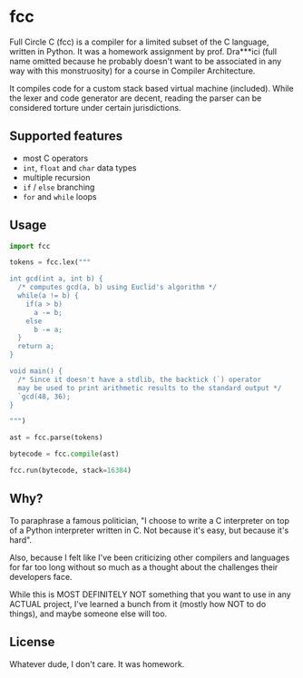fcc
===

Full Circle C (fcc) is a compiler for a limited subset of the C language, written in Python. It was a homework assignment by prof. Dra***ici (full name omitted because he probably doesn't want to be associated in any way with this monstruosity) for a course in Compiler Architecture.

It compiles code for a custom stack based virtual machine (included). While the lexer and code generator are decent, reading the parser can be considered torture under certain jurisdictions. 


Supported features
------------------

* most C operators
* `int`, `float` and `char` data types
* multiple recursion
* `if` / `else` branching
* `for` and `while` loops


Usage
-----


```python
import fcc

tokens = fcc.lex("""

int gcd(int a, int b) {
  /* computes gcd(a, b) using Euclid's algorithm */
  while(a != b) {
    if(a > b)
      a -= b;
    else
      b -= a;
  }
  return a;
}

void main() {
  /* Since it doesn't have a stdlib, the backtick (`) operator
  may be used to print arithmetic results to the standard output */
  `gcd(48, 36);
}

""")

ast = fcc.parse(tokens)

bytecode = fcc.compile(ast)

fcc.run(bytecode, stack=16384)

```


Why?
----

To paraphrase a famous politician, "I choose to write a C interpreter on top of a Python interpreter written in C. Not because it's easy, but because it's hard".

Also, because I felt like I've been criticizing other compilers and languages for far too long without so much as a thought about the challenges their developers face.

While this is MOST DEFINITELY NOT something that you want to use in any ACTUAL project, I've learned a bunch from it (mostly how NOT to do things), and maybe someone else will too.


License
-------

Whatever dude, I don't care. It was homework.
